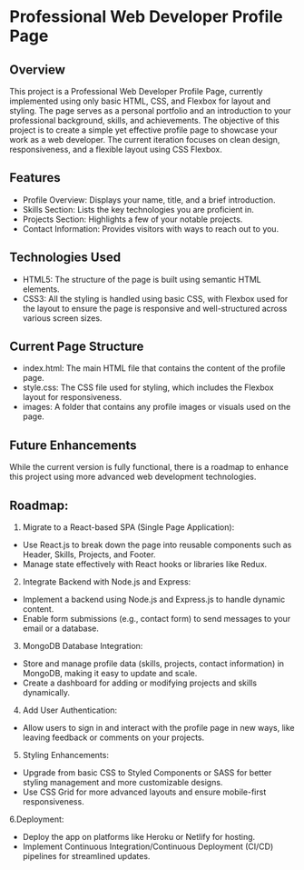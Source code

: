 # Professional Web Developer Profile Page

## Overview

This project is a Professional Web Developer Profile Page, currently implemented using only basic HTML, CSS, and Flexbox for layout and styling. The page serves as a personal portfolio and an introduction to your professional background, skills, and achievements.
The objective of this project is to create a simple yet effective profile page to showcase your work as a web developer. The current iteration focuses on clean design, responsiveness, and a flexible layout using CSS Flexbox.

## Features

* Profile Overview: Displays your name, title, and a brief introduction.
* Skills Section: Lists the key technologies you are proficient in.
* Projects Section: Highlights a few of your notable projects.
* Contact Information: Provides visitors with ways to reach out to you.

## Technologies Used

* HTML5: The structure of the page is built using semantic HTML elements.
* CSS3: All the styling is handled using basic CSS, with Flexbox used for the layout to ensure the page is responsive and well-structured across various screen sizes.

## Current Page Structure

* index.html: The main HTML file that contains the content of the profile page.
* style.css: The CSS file used for styling, which includes the Flexbox layout for responsiveness.
* images: A folder that contains any profile images or visuals used on the page.

## Future Enhancements

While the current version is fully functional, there is a roadmap to enhance this project using more advanced web development technologies.

## Roadmap:

1. Migrate to a React-based SPA (Single Page Application):

* Use React.js to break down the page into reusable components such as Header, Skills, Projects, and Footer.
* Manage state effectively with React hooks or libraries like Redux.

2. Integrate Backend with Node.js and Express:

* Implement a backend using Node.js and Express.js to handle dynamic content.
* Enable form submissions (e.g., contact form) to send messages to your email or a database.

3. MongoDB Database Integration:

* Store and manage profile data (skills, projects, contact information) in MongoDB, making it easy to update and scale.
* Create a dashboard for adding or modifying projects and skills dynamically.

4. Add User Authentication:

* Allow users to sign in and interact with the profile page in new ways, like leaving feedback or comments on your projects.

5. Styling Enhancements:

* Upgrade from basic CSS to Styled Components or SASS for better styling management and more customizable designs.
* Use CSS Grid for more advanced layouts and ensure mobile-first responsiveness.

6.Deployment:

* Deploy the app on platforms like Heroku or Netlify for hosting.
* Implement Continuous Integration/Continuous Deployment (CI/CD) pipelines for streamlined updates.
